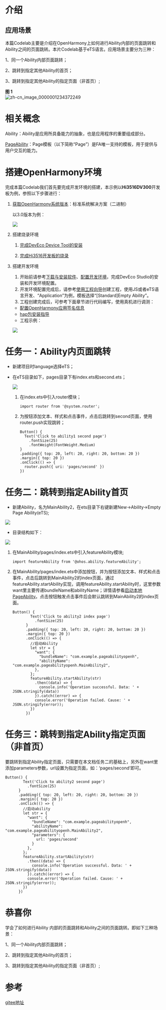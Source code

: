# 介绍<a name="ZH-CN_TOPIC_0000001188508142"></a>

## 应用场景<a name="section225718574575"></a>

本篇Codelab主要是介绍在OpenHarmony上如何进行Ability内部的页面跳转和Ability之间的页面跳转。本片Codelab基于eTS语言。应用场景主要分为三种：

1、同一个Ability内部页面跳转；

2、跳转到指定其他Ability的首页；

3、跳转到指定其他Ability的指定页面（非首页）;

**图 1** <a name="fig98961814192517"></a>  
![](figures/zh-cn_image_0000001234372249.png "zh-cn_image_0000001234372249")

# 相关概念<a name="ZH-CN_TOPIC_0000001234187659"></a>

Ability：Ability是应用所具备能力的抽象，也是应用程序的重要组成部分。

[PageAbility](https://gitee.com/openharmony/docs/blob/master/zh-cn/application-dev/ability/page-ability.md)：Page模板（以下简称“Page”）是FA唯一支持的模板，用于提供与用户交互的能力。

# 搭建OpenHarmony环境<a name="ZH-CN_TOPIC_0000001188758428"></a>

完成本篇Codelab我们首先要完成开发环境的搭建，本示例以**Hi3516DV300**开发板为例，参照以下步骤进行：

1. [获取OpenHarmony系统版本](https://gitee.com/openharmony/docs/blob/master/zh-cn/device-dev/get-code/sourcecode-acquire.md#%E8%8E%B7%E5%8F%96%E6%96%B9%E5%BC%8F3%E4%BB%8E%E9%95%9C%E5%83%8F%E7%AB%99%E7%82%B9%E8%8E%B7%E5%8F%96)：标准系统解决方案（二进制）

   以3.0版本为例：

   ![](figures/取版本.png)

2. 搭建烧录环境

   1.  [完成DevEco Device Tool的安装](https://device.harmonyos.com/cn/docs/documentation/guide/install_windows-0000001050164976)

   2.  [完成Hi3516开发板的烧录](https://device.harmonyos.com/cn/docs/documentation/guide/hi3516_upload-0000001052148681)

3. 搭建开发环境

   1.  开始前请参考[下载与安装软件](https://developer.harmonyos.com/cn/docs/documentation/doc-guides/software_install-0000001053582415)、[配置开发环境](https://gitee.com/openharmony/docs/blob/master/zh-cn/application-dev/quick-start/configuring-openharmony-sdk.md)，完成DevEco Studio的安装和开发环境配置。
   2.  开发环境配置完成后，请参考[使用工程向导](https://gitee.com/openharmony/docs/blob/master/zh-cn/application-dev/quick-start/use-wizard-to-create-project.md)创建工程，使用JS或者eTS语言开发、“Application”为例，模板选择“\[Standard\]Empty Ability”。
   3.  工程创建完成后，可参考下面章节进行代码编写，使用真机进行调测：

   -   [配置OpenHarmony应用签名信息](https://gitee.com/openharmony/docs/blob/master/zh-cn/application-dev/quick-start/configuring-openharmony-app-signature.md)
   -   [hap包安装指导](https://gitee.com/openharmony/docs/blob/master/zh-cn/application-dev/quick-start/installing-openharmony-app.md)
   -   工程示例：

   ![](figures/截图.png)

# 任务一：Ability内页面跳转<a name="ZH-CN_TOPIC_0000001188668058"></a>

- 新建项目时language选择eTS；

- 在eTS目录如下，pages目录下有index.ets和second.ets；

  ![](figures/zh-cn_image_0000001188791474.png)

  1. 在index.ets中引入router模块；

     ```
     import router from '@system.router';
     ```

  2. 为按钮添加文本、样式和点击事件，点击后跳转到second页面，使用router.push实现跳转；

     ```
     Button() {
       Text('Click to ability1 second page')
         .fontSize(25)
         .fontWeight(FontWeight.Medium)
     }
     .padding({ top: 20, left: 20, right: 20, bottom: 20 })
     .margin({ top: 20 })
     .onClick(() => {
       router.push({ uri: 'pages/second' })
     })
     ```

# 任务二：跳转到指定Ability首页<a id="任务二" name="ZH-CN_TOPIC_0000001188189610"></a>

-   新建Ability，名为MainAbility2，在ets目录下右键新建New-\>Ability-\>Empty Page Ability\(eTS\);

![](figures/zh-cn_image_0000001189113124.png)

-   目录结构如下：

![](figures/zh-cn_image_0000001234154343.png)

1. 在MainAbility/pages/index.ets中引入featureAbility模块;

   ```
   import featureAbility from '@ohos.ability.featureAbility';
   ```

2. 在MainAbility/pages/index.ets中添加按钮，并为按钮添加文本、样式和点击事件，点击后跳转到MainAbility2的index页面，通过featureAbility.startAbility实现，调用featureAbility.startAbility时，这里参数want里主要传递bundleName和abilityName；详情请参看[启动本地PageAbility](https://gitee.com/openharmony/docs/blob/master/zh-cn/application-dev/ability/page-ability.md#%E5%90%AF%E5%8A%A8%E6%9C%AC%E5%9C%B0pageability)。点击按钮触发点击事件后会默认跳转到MainAbility2的index页面。

   ```
   Button() {
           Text('Click to ability2 index page')
             .fontSize(25)
         }
         .padding({ top: 20, left: 20, right: 20, bottom: 20 })
         .margin({ top: 20 })
         .onClick(() => {
           //启动Ability
           let str = {
             "want": {
               "bundleName": "com.example.pageabilityopenh",
               "abilityName": "com.example.pageabilityopenh.MainAbility2",
             },
           };
           featureAbility.startAbility(str)
             .then((data) => {
               console.info('Operation successful. Data: ' + JSON.stringify(data))
             }).catch((error) => {
             console.error('Operation failed. Cause: ' + JSON.stringify(error));
           })
         })
   ```

# 任务三：跳转到指定Ability指定页面（非首页）<a name="ZH-CN_TOPIC_0000001188668056"></a>

要跳转到指定Ability指定页面，只需要在本文档任务二的基础上，另外在want里添加parameters参数，url设置为指定页面，如：‘pages/second’即可。

```
Button() {
        Text('Click to ability2 second page')
          .fontSize(25)
      }
      .padding({ top: 20, left: 20, right: 20, bottom: 20 })
      .margin({ top: 20 })
      .onClick(() => {
        //启动ability
        let str = {
          "want": {
            "bundleName": "com.example.pageabilityopenh",
            "abilityName": "com.example.pageabilityopenh.MainAbility2",
            "parameters": {
              url: 'pages/second'
            }
          },
        };
        featureAbility.startAbility(str)
          .then((data) => {
            console.info('Operation successful. Data: ' + JSON.stringify(data))
          }).catch((error) => {
          console.error('Operation failed. Cause: ' + JSON.stringify(error));
        })
      })
```

# 恭喜你<a name="ZH-CN_TOPIC_0000001233909219"></a>

学会了如何进行Ability 内部的页面跳转和Ability之间的页面跳转。即如下三种场景：

1、同一个Ability内部页面跳转；

2、跳转到指定其他Ability的首页；

3、跳转到指定其他Ability的指定页面（非首页）;

# 参考<a name="ZH-CN_TOPIC_0000001188508144"></a>

[gitee地址](https://gitee.com/openharmony/codelabs/tree/master/Ability/PageAbility)
